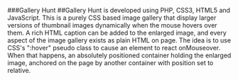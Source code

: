 ###Gallery Hunt
##Gallery Hunt is developed using PHP, CSS3, HTML5 and JavaScript.
This is a purely CSS based image gallery that display larger versions of
thumbnail images dynamically when the mouse hovers over them. A rich
HTML caption can be added to the enlarged image, and every aspect of the
image gallery exists as plain HTML on page. The idea is to use CSS's
":hover" pseudo class to cause an element to react onMouseover. When
that happens, an absolutely positioned container holding the enlarged
image, anchored on the page by another container with position set to
relative.

<!--
**Malvina2108/Malvina2108** is a ✨ _special_ ✨ repository because its `README.md` (this file) appears on your GitHub profile.

Here are some ideas to get you started:

- 🔭 I’m currently working on ...
- 🌱 I’m currently learning ...
- 👯 I’m looking to collaborate on ...
- 🤔 I’m looking for help with ...
- 💬 Ask me about ...
- 📫 How to reach me: ...
- 😄 Pronouns: ...
- ⚡ Fun fact: ...
-->
